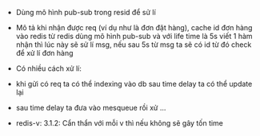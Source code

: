 + Dùng mô hình pub-sub trong resid để sử lí
+ Mô tả khi nhận được req (ví dụ như là đơn đặt hàng), cache id đơn hàng vào redis từ redis dùng mô hình pub-sub và với life time là 5s viết 1 hàm nhận thì lúc này sẽ sử lí msg, nếu sau 5s từ msg ta sẽ có id từ đó check để xử lí đơn hàng
+ Có nhiều cách xử lí:
+ khi gửi có req ta có thể indexing vào db sau time delay ta có thể update lại
+ sau time delay ta đưa vào mesqueue rồi xử ...


+ redis-v: 3.1.2: Cẩn thẩn với mỗi v thì nếu không sẽ gây tốn time



